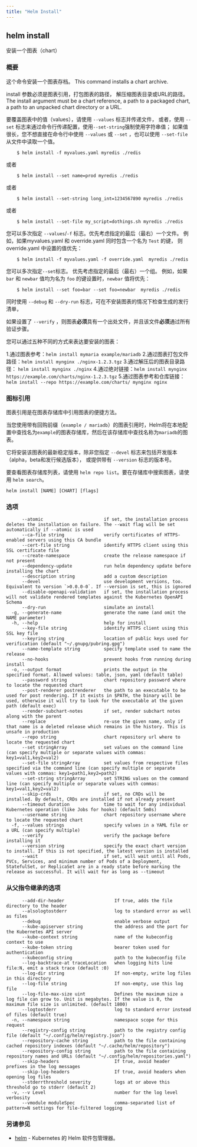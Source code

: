 ```yaml
---
title: "Helm Install"
---
```


## helm install

安装一个图表（chart）

### 概要

这个命令安装一个图表存档。
This command installs a chart archive.

install 参数必须是图表引用，打包图表的路径，
解压缩图表目录或URL的路径。
The install argument must be a chart reference, a path to a packaged chart,
a path to an unpacked chart directory or a URL.

要覆盖图表中的值（values），请使用 `--values` 标志并传递文件，
或者，使用 `--set` 标志来通过命令行传递配置，使用`--set-string`强制使用字符串值；
如果值很长，您不想直接在命令行中使用 `--values` 或 `--set` ，也可以使用 `--set-file` 从文件中读取一个值。
```
    $ helm install -f myvalues.yaml myredis ./redis
```
或者
```
    $ helm install --set name=prod myredis ./redis
```
或者
```
    $ helm install --set-string long_int=1234567890 myredis ./redis
```
或者
```
    $ helm install --set-file my_script=dothings.sh myredis ./redis
```
您可以多次指定 `--values`/`-f` 标志。优先考虑指定的最后（最右）一个文件。 
例如，如果myvalues.yaml 和 override.yaml 同时包含一个名为 `Test` 的键，
则 override.yaml 中设置的值优先：
```
    $ helm install -f myvalues.yaml -f override.yaml  myredis ./redis
```
您可以多次指定`--set`标志。 优先考虑指定的最后（最右）一个组。 
例如，如果 `bar` 和 `newbar` 值均为名为 `foo` 的键设置时，`newbar` 值将优先：
```
    $ helm install --set foo=bar --set foo=newbar  myredis ./redis
```
同时使用 `--debug` 和 `--dry-run` 标志，可在不安装图表的情况下检查生成的发行清单，

如果设置了 `--verify` ，则图表**必须**具有一个出处文件，并且该文件**必须**通过所有验证步骤。

您可以通过五种不同的方式来表达要安装的图表：

1.通过图表参考：`helm install mymaria example/mariadb`
2.通过图表打包文件路径：`helm install mynginx ./nginx-1.2.3.tgz`
3.通过解压后的图表目录路径： `helm install mynginx ./nginx`
4.通过绝对链接：`helm install mynginx https://example.com/charts/nginx-1.2.3.tgz`
5.通过图表参考和仓库链接：`helm install --repo https://example.com/charts/ mynginx nginx`

### 图标引用

图表引用是在图表存储库中引用图表的便捷方法。

当您使用带有回购前缀（`example / mariadb`）的图表引用时，Helm将在本地配置中查找名为`example`的图表存储库，然后在该存储库中查找名称为`mariadb`的图表。

它将安装该图表的最新稳定版本，除非您指定 `--devel` 标志来包括开发版本（alpha，beta和发行候选版本），
或提供带有 `--version` 标志的版本号。

要查看图表存储库列表，请使用 `helm repo list`。要在存储库中搜索图表，请使用 `helm search`。

```
helm install [NAME] [CHART] [flags]
```

### 选项

```
      --atomic                       if set, the installation process deletes the installation on failure. The --wait flag will be set automatically if --atomic is used
      --ca-file string               verify certificates of HTTPS-enabled servers using this CA bundle
      --cert-file string             identify HTTPS client using this SSL certificate file
      --create-namespace             create the release namespace if not present
      --dependency-update            run helm dependency update before installing the chart
      --description string           add a custom description
      --devel                        use development versions, too. Equivalent to version `>0.0.0-0`. If --version is set, this is ignored
      --disable-openapi-validation   if set, the installation process will not validate rendered templates against the Kubernetes OpenAPI Schema
      --dry-run                      simulate an install
  -g, --generate-name                generate the name (and omit the NAME parameter)
  -h, --help                         help for install
      --key-file string              identify HTTPS client using this SSL key file
      --keyring string               location of public keys used for verification (default "~/.gnupg/pubring.gpg")
      --name-template string         specify template used to name the release
      --no-hooks                     prevent hooks from running during install
  -o, --output format                prints the output in the specified format. Allowed values: table, json, yaml (default table)
      --password string              chart repository password where to locate the requested chart
      --post-renderer postrenderer   the path to an executable to be used for post rendering. If it exists in $PATH, the binary will be used, otherwise it will try to look for the executable at the given path (default exec)
      --render-subchart-notes        if set, render subchart notes along with the parent
      --replace                      re-use the given name, only if that name is a deleted release which remains in the history. This is unsafe in production
      --repo string                  chart repository url where to locate the requested chart
      --set stringArray              set values on the command line (can specify multiple or separate values with commas: key1=val1,key2=val2)
      --set-file stringArray         set values from respective files specified via the command line (can specify multiple or separate values with commas: key1=path1,key2=path2)
      --set-string stringArray       set STRING values on the command line (can specify multiple or separate values with commas: key1=val1,key2=val2)
      --skip-crds                    if set, no CRDs will be installed. By default, CRDs are installed if not already present
      --timeout duration             time to wait for any individual Kubernetes operation (like Jobs for hooks) (default 5m0s)
      --username string              chart repository username where to locate the requested chart
  -f, --values strings               specify values in a YAML file or a URL (can specify multiple)
      --verify                       verify the package before installing it
      --version string               specify the exact chart version to install. If this is not specified, the latest version is installed
      --wait                         if set, will wait until all Pods, PVCs, Services, and minimum number of Pods of a Deployment, StatefulSet, or ReplicaSet are in a ready state before marking the release as successful. It will wait for as long as --timeout
```

### 从父指令继承的选项

```
      --add-dir-header                   If true, adds the file directory to the header
      --alsologtostderr                  log to standard error as well as files
      --debug                            enable verbose output
      --kube-apiserver string            the address and the port for the Kubernetes API server
      --kube-context string              name of the kubeconfig context to use
      --kube-token string                bearer token used for authentication
      --kubeconfig string                path to the kubeconfig file
      --log-backtrace-at traceLocation   when logging hits line file:N, emit a stack trace (default :0)
      --log-dir string                   If non-empty, write log files in this directory
      --log-file string                  If non-empty, use this log file
      --log-file-max-size uint           Defines the maximum size a log file can grow to. Unit is megabytes. If the value is 0, the maximum file size is unlimited. (default 1800)
      --logtostderr                      log to standard error instead of files (default true)
  -n, --namespace string                 namespace scope for this request
      --registry-config string           path to the registry config file (default "~/.config/helm/registry.json")
      --repository-cache string          path to the file containing cached repository indexes (default "~/.cache/helm/repository")
      --repository-config string         path to the file containing repository names and URLs (default "~/.config/helm/repositories.yaml")
      --skip-headers                     If true, avoid header prefixes in the log messages
      --skip-log-headers                 If true, avoid headers when opening log files
      --stderrthreshold severity         logs at or above this threshold go to stderr (default 2)
  -v, --v Level                          number for the log level verbosity
      --vmodule moduleSpec               comma-separated list of pattern=N settings for file-filtered logging
```

### 另请参见

* [helm](../helm)	 - Kubernetes 的 Helm 软件包管理器。

